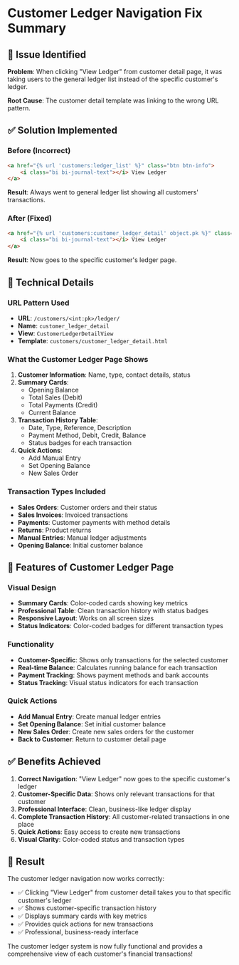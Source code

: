 # Customer Ledger Navigation Fix Summary

## 🐛 **Issue Identified**
**Problem**: When clicking "View Ledger" from customer detail page, it was taking users to the general ledger list instead of the specific customer's ledger.

**Root Cause**: The customer detail template was linking to the wrong URL pattern.

## ✅ **Solution Implemented**

### **Before (Incorrect)**
```html
<a href="{% url 'customers:ledger_list' %}" class="btn btn-info">
    <i class="bi bi-journal-text"></i> View Ledger
</a>
```
**Result**: Always went to general ledger list showing all customers' transactions.

### **After (Fixed)**
```html
<a href="{% url 'customers:customer_ledger_detail' object.pk %}" class="btn btn-info">
    <i class="bi bi-journal-text"></i> View Ledger
</a>
```
**Result**: Now goes to the specific customer's ledger page.

## 🔧 **Technical Details**

### **URL Pattern Used**
- **URL**: `/customers/<int:pk>/ledger/`
- **Name**: `customer_ledger_detail`
- **View**: `CustomerLedgerDetailView`
- **Template**: `customers/customer_ledger_detail.html`

### **What the Customer Ledger Page Shows**
1. **Customer Information**: Name, type, contact details, status
2. **Summary Cards**:
   - Opening Balance
   - Total Sales (Debit)
   - Total Payments (Credit)
   - Current Balance
3. **Transaction History Table**:
   - Date, Type, Reference, Description
   - Payment Method, Debit, Credit, Balance
   - Status badges for each transaction
4. **Quick Actions**:
   - Add Manual Entry
   - Set Opening Balance
   - New Sales Order

### **Transaction Types Included**
- **Sales Orders**: Customer orders and their status
- **Sales Invoices**: Invoiced transactions
- **Payments**: Customer payments with method details
- **Returns**: Product returns
- **Manual Entries**: Manual ledger adjustments
- **Opening Balance**: Initial customer balance

## 🎯 **Features of Customer Ledger Page**

### **Visual Design**
- **Summary Cards**: Color-coded cards showing key metrics
- **Professional Table**: Clean transaction history with status badges
- **Responsive Layout**: Works on all screen sizes
- **Status Indicators**: Color-coded badges for different transaction types

### **Functionality**
- **Customer-Specific**: Shows only transactions for the selected customer
- **Real-time Balance**: Calculates running balance for each transaction
- **Payment Tracking**: Shows payment methods and bank accounts
- **Status Tracking**: Visual status indicators for each transaction

### **Quick Actions**
- **Add Manual Entry**: Create manual ledger entries
- **Set Opening Balance**: Set initial customer balance
- **New Sales Order**: Create new sales orders for the customer
- **Back to Customer**: Return to customer detail page

## ✅ **Benefits Achieved**

1. **Correct Navigation**: "View Ledger" now goes to the specific customer's ledger
2. **Customer-Specific Data**: Shows only relevant transactions for that customer
3. **Professional Interface**: Clean, business-like ledger display
4. **Complete Transaction History**: All customer-related transactions in one place
5. **Quick Actions**: Easy access to create new transactions
6. **Visual Clarity**: Color-coded status and transaction types

## 🎉 **Result**

The customer ledger navigation now works correctly:
- ✅ Clicking "View Ledger" from customer detail takes you to that specific customer's ledger
- ✅ Shows customer-specific transaction history
- ✅ Displays summary cards with key metrics
- ✅ Provides quick actions for new transactions
- ✅ Professional, business-ready interface

The customer ledger system is now fully functional and provides a comprehensive view of each customer's financial transactions!
